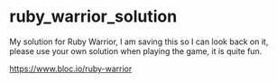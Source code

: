 # ruby_warrior_solution
My solution for Ruby Warrior, I am saving this so I can look back on it, please use your own solution when playing the game, it is quite fun.

https://www.bloc.io/ruby-warrior
